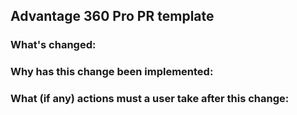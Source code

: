 ## Advantage 360 Pro PR template

### What's changed:

### Why has this change been implemented:

### What (if any) actions must a user take after this change:

